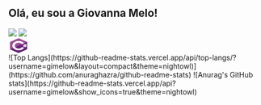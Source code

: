 ## Olá, eu sou a Giovanna Melo!
<div>
  <a href="https://www.linkedin.com/in/giovanna-da-silva-melo-40112922a/" target="_blank"><img src="https://img.shields.io/badge/-LinkedIn-%230077B5?style=for-the-badge&logo=linkedin&logoColor=white" target="_blank"></a> 
  <a href = "mailto:gio.s.melo@gmail.com"><img src="https://img.shields.io/badge/-Gmail-%23333?style=for-the-badge&logo=gmail&logoColor=white" target="_blank"></a>
</div>

<div>
   <img align="center" alt="Rafa-Csharp" height="30" width="40" src="https://raw.githubusercontent.com/devicons/devicon/master/icons/csharp/csharp-original.svg">
</div>


<div>
   ![Top Langs](https://github-readme-stats.vercel.app/api/top-langs/?username=gimelow&layout=compact&theme=nightowl)](https://github.com/anuraghazra/github-readme-stats)
   ![Anurag's GitHub stats](https://github-readme-stats.vercel.app/api?username=gimelow&show_icons=true&theme=nightowl)
</div>
